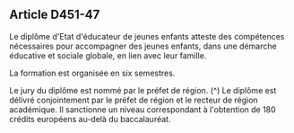 ## Article D451-47

Le diplôme d'Etat d'éducateur de jeunes enfants atteste des compétences nécessaires pour accompagner des
jeunes enfants, dans une démarche éducative et sociale globale, en lien avec leur famille.

La formation est organisée en six semestres.

Le jury du diplôme est nommé par le préfet de région. (^)
Le diplôme est délivré conjointement par le préfet de région et le recteur de région académique. Il sanctionne
un niveau correspondant à l'obtention de 180 crédits européens au-delà du baccalauréat.

